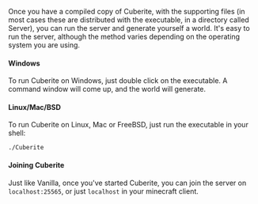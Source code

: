 ---
---
Once you have a compiled copy of Cuberite, with the supporting files (in most cases these are distributed with the executable, in a directory called Server), you can run the server and generate yourself a world. It's easy to run the server, although the method varies depending on the operating system you are using.

#### Windows
To run Cuberite on Windows, just double click on the executable. A command window will come up, and the world will generate.

#### Linux/Mac/BSD
To run Cuberite on Linux, Mac or FreeBSD, just run the executable in your shell:

    ./Cuberite

#### Joining Cuberite
Just like Vanilla, once you've started Cuberite, you can join the server on <code>localhost:25565</code>, or just <code>localhost</code> in your minecraft client.
